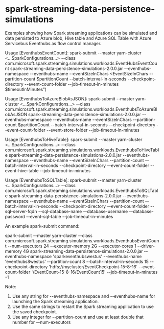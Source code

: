 # spark-streaming-data-persistence-simulations

Examples showing how Spark streaming applications can be simulated and data persisted to Azure blob, 
Hive table and Azure SQL Table with Azure Servicebus Eventhubs as flow control manager. 

Usage [EventhubsEventCount]: spark-submit --master yarn-cluster <...SparkConfigurations...>
      --class com.microsoft.spark.streaming.simulations.workloads.EventHubsEventCount
      spark-streaming-data-persistence-simulations-2.0.0.jar --eventhubs-namespace
      <EventhubsNamespace> --eventhubs-name <EventhubsName> --eventSizeInChars <EventSizeInChars
      --partition-count  $partitionCount --batch-interval-in-seconds <BatchInterval> --checkpoint-directory
      <CheckpointDirectory> --event-count-folder <EventCountFolder>
      --job-timeout-in-minutes $timeoutInMinutes")
    
Usage [EventhubsToAzureBlobAsJSON]: spark-submit --master yarn-cluster <...SparkConfigurations...>
      --class com.microsoft.spark.streaming.simulations.workloads.EventhubsToAzureBlobAsJSON
      spark-streaming-data-persistence-simulations-2.0.0.jar --eventhubs-namespace
      <EventhubsNamespace> --eventhubs-name <EventhubsName> --eventSizeInChars <EventSizeInChars>
      --partition-count  $partitionCount --batch-interval-in-seconds <BatchInterval> --checkpoint-directory
      <CheckpointDirectory> --event-count-folder <EventCountFolder> --event-store-folder
      <EventStoreFolder> --job-timeout-in-minutes <TimeoutInMinutes>
   
Usage [EventhubsToHiveTable]: spark-submit --master yarn-cluster <...SparkConfigurations...>
      --class com.microsoft.spark.streaming.simulations.workloads.EventhubsToHiveTable
      spark-streaming-data-persistence-simulations-2.0.0.jar --eventhubs-namespace
      <EventhubsNamespace> --eventhubs-name <EventhubsName> --eventSizeInChars <EventSizeInChars>
      --partition-count  <PartitionCount> --batch-interval-in-seconds <BatchInterval> --checkpoint-directory
      <CheckpointDirectory> --event-count-folder <EventCountFolder> --event-hive-table <EventHiveTable>
      --job-timeout-in-minutes <TimeoutInMinutes>
   
Usage [EventhubsToSQLTable]: spark-submit --master yarn-cluster <...SparkConfigurations...>
      --class com.microsoft.spark.streaming.simulations.workloads.EventhubsToSQLTable
      spark-streaming-data-persistence-simulations-2.0.0.jar --eventhubs-namespace
      <EventhubsNamespace> --eventhubs-name <EventhubsName> --eventSizeInChars <EventSizeInChars>
      --partition-count  <PartitionCount> --batch-interval-in-seconds <BatchInterval>
      --checkpoint-directory <CheckpointDirectory> --event-count-folder <EventCountFolder>
      --sql-server-fqdn <SqlServerFQDN> --sql-database-name <SqlDatabaseName>
      --database-username <DatabaseUsername> --database-password <DatabasePassword>
      --event-sql-table <EventSQLTable> --job-timeout-in-minutes <TimeoutInMinutes>

An example spark-submit command:

spark-submit --master yarn-cluster --class com.microsoft.spark.streaming.simulations.workloads.EventhubsEventCount --num-executors 24 
--executor-memory 2G --executor-cores 1 --driver-memory 4G spark-streaming-data-persistence-simulations-2.0.0.jar 
--eventhubs-namespace 'sparkeventhubswestus' --eventhubs-name 'eventhubs8westus' --partition-count 8 --batch-interval-in-seconds 15 
--checkpoint-directory 'hdfs://mycluster/EventCheckpoint-15-8-16' --event-count-folder '/EventCount-15-8-16/EventCount15' 
--job-timeout-in-minutes -1

Note:

1. Use any string for --eventhubs-namespace and --eventhubs-name for launching the Spark streaming application.
2. Use the same strings to restart the Spark streaming application to use the saved checkpoint.
3. Use any integer for --partition-count and use at least double that number for --num-executors